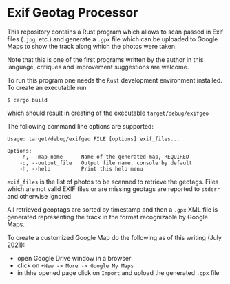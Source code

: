 # Exif Geotag Processor

This repository contains a Rust program which allows to scan passed in Exif
files (`.jpg`, etc.) and generate a `.gpx` file which can be uploaded to
Google Maps to show the track along which the photos were taken.

Note that this is one of the first programs written by the author in this
language, critiques and improvement suggestions are welcome.

To run this program one needs the `Rust` development environment installed. To
create an executable run
```
$ cargo build
```
which should result in creating of the executable `target/debug/exifgeo`

The following command line options are supported:
```
Usage: target/debug/exifgeo FILE [options] exif_files...

Options:
    -n, --map_name      Name of the generated map, REQUIRED
    -o, --output_file   Output file name, console by default
    -h, --help          Print this help menu
```

`exif_files` is the list of photos to be scanned to retrieve the geotags.
Files which are not valid EXIF files or are missing geotags are reported to
`stderr` and otherwise ignored.

All retrieved geoptags are sorted by timestamp and then a `.gpx` XML file is
generated representing the track in the format recognizable by Google Maps.

To create a customized Google Map do the following as of this writing (July 2021):
- open Google Drive window in a browser
- click on `+New -> More -> Google My Maps`
- in thhe opened page click on `Import` and upload the generated `.gpx` file
